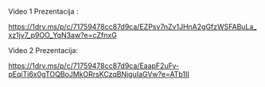 Video 1 Prezentacija :

https://1drv.ms/p/c/71759478cc87d9ca/EZPsv7nZv1JHnA2gGfzWSFABuLa_xz1jv7_p9OO_YqN3aw?e=cZfnxG

Video 2 Prezentacija:

https://1drv.ms/p/c/71759478cc87d9ca/EaapF2uFv-pEqiTi6x0gTOQBoJMkORrsKCzqBNiguIaGVw?e=ATb1II
